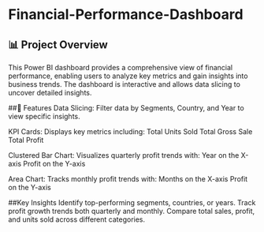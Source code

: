 # Financial-Performance-Dashboard

## 📊 Project Overview
This Power BI dashboard provides a comprehensive view of financial performance, enabling users to analyze key metrics and gain insights into business trends. The dashboard is interactive and allows data slicing to uncover detailed insights.

##📝 Features
Data Slicing: Filter data by Segments, Country, and Year to view specific insights.

KPI Cards: Displays key metrics including:
Total Units Sold
Total Gross Sale
Total Profit

Clustered Bar Chart: Visualizes quarterly profit trends with:
Year on the X-axis
Profit on the Y-axis

Area Chart: Tracks monthly profit trends with:
Months on the X-axis
Profit on the Y-axis

##Key Insights
Identify top-performing segments, countries, or years.
Track profit growth trends both quarterly and monthly.
Compare total sales, profit, and units sold across different categories.
